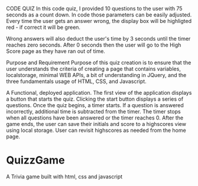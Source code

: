 CODE QUIZ
In this code quiz, I provided 10 questions to the user with 75 seconds as a count down. In code those parameters can be easily adjusted. Every time the user gets an answer wrong, the display box will be highligted red - if correct it will be green.

Wrong answers will also deduct the user's time by 3 seconds until the timer reaches zero seconds. After 0 seconds then the user will go to the High Score page as they have ran out of time.

Purpose and Requirement
Purpose of this quiz creation is to ensure that the user understands the criteria of creating a page that contains variables, localstorage, minimal WEB APIs, a bit of understanding in JQuery, and the three fundamentals usage of HTML, CSS, and Javascript.

A Functional, deployed application.
The first view of the application displays a button that starts the quiz.
Clicking the start button displays a series of questions.
Once the quiz begins, a timer starts.
If a question is answered incorrectly, additional time is subtracted from the timer.
The timer stops when all questions have been answered or the timer reaches 0.
After the game ends, the user can save their initials and score to a highscores view using local storage.
User can revisit highscores as needed from the home page.

# QuizzGame
A Trivia game built with html, css and javascript
